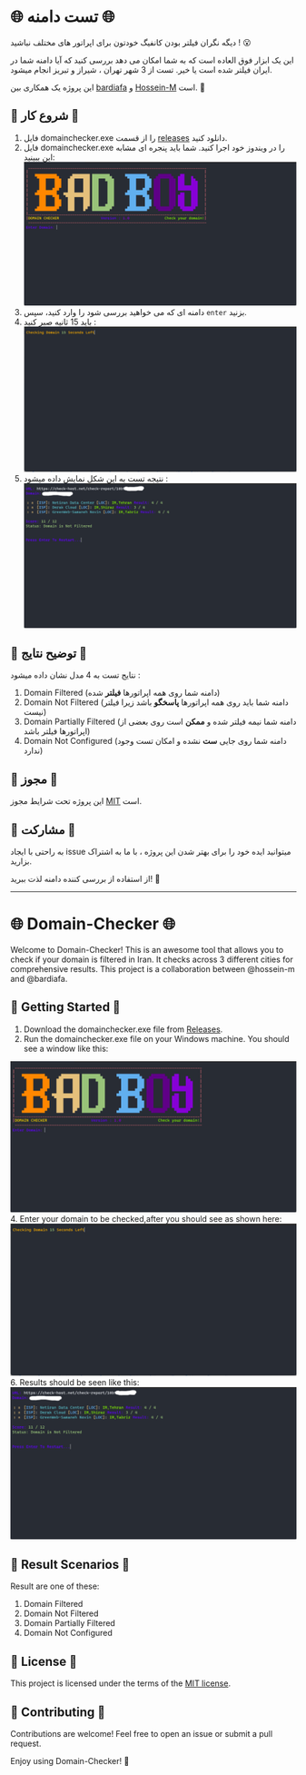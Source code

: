 # 🌐 تست دامنه 🌐

دیگه نگران فیلتر بودن کانفیگ خودتون برای اپراتور های مختلف نباشید ! 😮

این یک ابزار فوق العاده است که به شما امکان می دهد بررسی کنید که آیا دامنه شما در ایران فیلتر شده است یا خیر. تست از 3 شهر تهران ، شیراز و تبریز انجام میشود.

این پروژه یک همکاری بین [bardiafa](https://github.com/Bardiafa) و [Hossein-M](https://github.com/hossein-mohseni) است. 🤝

## 🚀 شروع کار 🚀

1. فایل domainchecker.exe را از قسمت [releases](https://github.com/hossein-mohseni/domain-checker/releases/tag/v1.0) دانلود کنید.
2. فایل domainchecker.exe را در ویندوز خود اجرا کنید. شما باید پنجره ای مشابه این ببینید:
   <img src="help/Image1.png" alt="عکس اول">
4. دامنه ای که می خواهید بررسی شود را وارد کنید، سپس `enter` بزنید.
5. باید 15 ثانیه صبر کنید :
   <img src="help/Image2.png" alt="عکس دوم">
6. نتیجه تست به این شکل نمایش داده میشود :
   <img src="help/Image4.png" alt="عکس سوم">

## 💢 توضیح نتایج 💢
نتایج تست به 4 مدل نشان داده میشود :
1. Domain Filtered (دامنه شما روی همه اپراتورها __فیلتر__ شده)
2. Domain Not Filtered (دامنه شما باید روی همه اپراتورها __پاسخگو__ باشد زیرا فیلتر نیست)
4. Domain Partially Filtered (دامنه شما نیمه فیلتر شده و __ممکن__ است روی بعضی از اپراتورها فیلتر باشد)
5. Domain Not Configured (دامنه شما روی جایی __ست__ نشده و امکان تست وجود ندارد)


## 📝 مجوز 📝

این پروژه تحت شرایط مجوز [MIT](https://github.com/hossein-mohseni/domain-checker/blob/main/LICENSE) است.

## 🤝 مشارکت 🤝

به راحتی با ایجاد issue میتوانید ایده خود را برای بهتر شدن این پروژه ، با ما به اشتراک بزارید.

از استفاده از بررسی کننده دامنه لذت ببرید! 🎉




---------------------------------------------




# 🌐 Domain-Checker 🌐

Welcome to Domain-Checker! This is an awesome tool that allows you to check if your domain is filtered in Iran. It checks across 3 different cities for comprehensive results. This project is a collaboration between @hossein-m and @bardiafa.

## 🚀 Getting Started 🚀

1. Download the domainchecker.exe file from [Releases](https://github.com/hossein-mohseni/domain-checker/releases/tag/v1.0).
2. Run the domainchecker.exe file on your Windows machine. You should see a window like this:
<img src="help/Image1.png" alt="عکس اول">
4. Enter your domain to be checked,after you should see as shown here:
<img src="help/Image2.png" alt="عکس دوم">
6. Results should be seen like this:
<img src="help/Image4.png" alt="عکس سوم"> 

## 💢 Result Scenarios 💢
Result are one of these:

1. Domain Filtered 
2. Domain Not Filtered 
4. Domain Partially Filtered
5. Domain Not Configured


## 📝 License 📝

This project is licensed under the terms of the [MIT license](https://github.com/hossein-mohseni/domain-checker/blob/main/LICENSE).

## 🤝 Contributing 🤝

Contributions are welcome! Feel free to open an issue or submit a pull request.

Enjoy using Domain-Checker! 🎉
